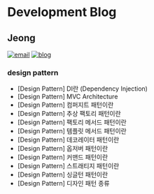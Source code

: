# Development Blog
## Jeong
[![email](https://img.shields.io/badge/email-Jeong-yellow.svg)](mailto:chou9827@gmail.com)
[![blog](https://img.shields.io/badge/blog-%27s%20Development%20Blog-red.svg)](https://chou9827.github.io/)


### design pattern
- [Design Pattern] DI란 (Dependency Injection)
- [Design Pattern] MVC Architecture
- [Design Pattern] 컴퍼지트 패턴이란
- [Design Pattern] 추상 팩토리 패턴이란
- [Design Pattern] 팩토리 메서드 패턴이란
- [Design Pattern] 템플릿 메서드 패턴이란
- [Design Pattern] 데코레이터 패턴이란
- [Design Pattern] 옵저버 패턴이란
- [Design Pattern] 커맨드 패턴이란
- [Design Pattern] 스트래티지 패턴이란
- [Design Pattern] 싱글턴 패턴이란
- [Design Pattern] 디자인 패턴 종류
